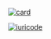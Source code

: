 

[![card](https://github-readme-stats.vercel.app/api?username=WesleyZipSoftware&theme=tokyonight)](https://github.com/WesleyZipSoftware/)

[![iuricode](https://github-readme-stats.vercel.app/api/top-langs/?username=WesleyZipSoftware&hide=html&layout=compact&theme=tokyonight)](https://github.com/WesleyZipSoftware/)
